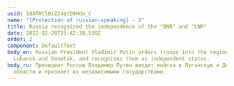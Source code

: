 ```yaml
---
uuid: 18ATHtlQiZ24qtb9Hdo_C
name: "[Protection of russian-speaking] - 2"
title: Russia recognized the independence of the "DNR" and "LNR"
date: 2022-02-20T23:42:38.530Z
order: 2
component: DefaultText
body_en: Russian President Vladimir Putin orders troops into the regions of
  Luhansk and Donetsk, and recognises them as independent states.
body_ru: Президент России Владимир Путин вводит войска в Луганскую и Донецкую
  области и признает их независимыми государствами.
---
```

